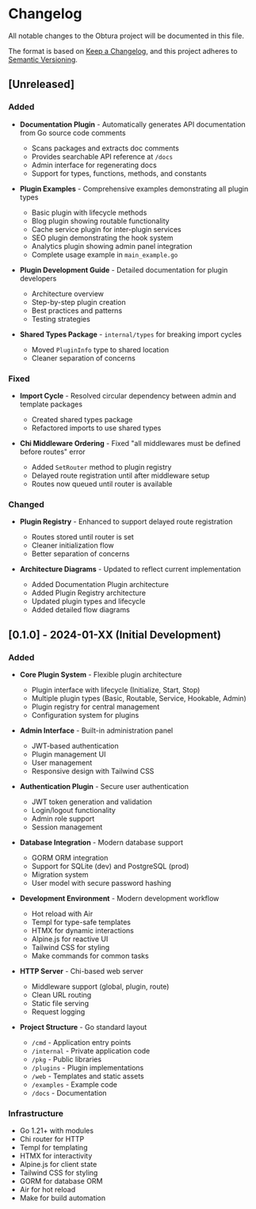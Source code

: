 # Changelog

All notable changes to the Obtura project will be documented in this file.

The format is based on [Keep a Changelog](https://keepachangelog.com/en/1.0.0/),
and this project adheres to [Semantic Versioning](https://semver.org/spec/v2.0.0.html).

## [Unreleased]

### Added
- **Documentation Plugin** - Automatically generates API documentation from Go source code comments
  - Scans packages and extracts doc comments
  - Provides searchable API reference at `/docs`
  - Admin interface for regenerating docs
  - Support for types, functions, methods, and constants

- **Plugin Examples** - Comprehensive examples demonstrating all plugin types
  - Basic plugin with lifecycle methods
  - Blog plugin showing routable functionality
  - Cache service plugin for inter-plugin services
  - SEO plugin demonstrating the hook system
  - Analytics plugin showing admin panel integration
  - Complete usage example in `main_example.go`

- **Plugin Development Guide** - Detailed documentation for plugin developers
  - Architecture overview
  - Step-by-step plugin creation
  - Best practices and patterns
  - Testing strategies

- **Shared Types Package** - `internal/types` for breaking import cycles
  - Moved `PluginInfo` type to shared location
  - Cleaner separation of concerns

### Fixed
- **Import Cycle** - Resolved circular dependency between admin and template packages
  - Created shared types package
  - Refactored imports to use shared types

- **Chi Middleware Ordering** - Fixed "all middlewares must be defined before routes" error
  - Added `SetRouter` method to plugin registry
  - Delayed route registration until after middleware setup
  - Routes now queued until router is available

### Changed
- **Plugin Registry** - Enhanced to support delayed route registration
  - Routes stored until router is set
  - Cleaner initialization flow
  - Better separation of concerns

- **Architecture Diagrams** - Updated to reflect current implementation
  - Added Documentation Plugin architecture
  - Added Plugin Registry architecture
  - Updated plugin types and lifecycle
  - Added detailed flow diagrams

## [0.1.0] - 2024-01-XX (Initial Development)

### Added
- **Core Plugin System** - Flexible plugin architecture
  - Plugin interface with lifecycle (Initialize, Start, Stop)
  - Multiple plugin types (Basic, Routable, Service, Hookable, Admin)
  - Plugin registry for central management
  - Configuration system for plugins

- **Admin Interface** - Built-in administration panel
  - JWT-based authentication
  - Plugin management UI
  - User management
  - Responsive design with Tailwind CSS

- **Authentication Plugin** - Secure user authentication
  - JWT token generation and validation
  - Login/logout functionality
  - Admin role support
  - Session management

- **Database Integration** - Modern database support
  - GORM ORM integration
  - Support for SQLite (dev) and PostgreSQL (prod)
  - Migration system
  - User model with secure password hashing

- **Development Environment** - Modern development workflow
  - Hot reload with Air
  - Templ for type-safe templates
  - HTMX for dynamic interactions
  - Alpine.js for reactive UI
  - Tailwind CSS for styling
  - Make commands for common tasks

- **HTTP Server** - Chi-based web server
  - Middleware support (global, plugin, route)
  - Clean URL routing
  - Static file serving
  - Request logging

- **Project Structure** - Go standard layout
  - `/cmd` - Application entry points
  - `/internal` - Private application code
  - `/pkg` - Public libraries
  - `/plugins` - Plugin implementations
  - `/web` - Templates and static assets
  - `/examples` - Example code
  - `/docs` - Documentation

### Infrastructure
- Go 1.21+ with modules
- Chi router for HTTP
- Templ for templating
- HTMX for interactivity
- Alpine.js for client state
- Tailwind CSS for styling
- GORM for database ORM
- Air for hot reload
- Make for build automation